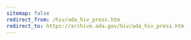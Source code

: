 ```yaml
---
sitemap: false 
redirect_from: /hiv/ada_hiv_press.htm 
redirect_to: https://archive.ada.gov/hiv/ada_hiv_press.htm 
---
```

